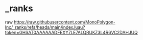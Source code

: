 # _ranks

raw
https://raw.githubusercontent.com/MonoPolygon-Inc/_ranks/refs/heads/main/index.luau?token=GHSAT0AAAAAADFEXY7LE7ALQRUKZ3L4R6VC2DAHJUQ
